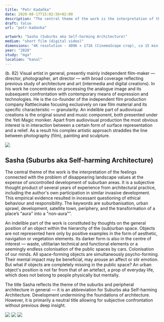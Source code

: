 ```yaml
---
title: "Petr Kadaňka"
date: 2020-08-17T15:02:56+02:00
description: "The central theme of the work is the interpretation of the feelings connected with the problem of disappearing landscape values at the expense of uncontrolled development of suburban areas."
draft: false
url: "petr-kadanka"

artwork: "Sasha (Suburbs aka Self-harming Architecture)"
medium: "short film (digital video)"
dimensions: "4K resolution - 4096 × 1716 (CinemaScope crop), ca 15 min."
year: "2020"
study: "mga"
location: "kanal"
---
```


(b. 82) Visual artist in general, presently mainly independent film-maker — director, photographer, art director — with broad coverage reflecting previous study of architecture and art (intermedia and digital creations). In his work he concentrates on processing the analogue image and its subsequent confrontation with contemporary means of expression and technologies. He is the co-founder of the independent film production company Rattlecinake focusing exclusively on raw film material and its specific characteristic — granularity. An indelible part of audiovisual creations is the original sound and music component, both presented under the Yeti Magic moniker. Apart from audiovisual production the most obvious interest is in interaction between a certain form of surface representation and a relief. As a result his complex artistic approach straddles the line between photography (film), painting and sculpture.

![](/students/kadanka/1.jpg)

## Sasha (Suburbs aka Self-harming Architecture)

The central theme of the work is the interpretation of the feelings connected with the problem of disappearing landscape values at the expense of uncontrolled development of suburban areas. It is a subjective thought product of several years of experience from architectural practice, including the author's own participation in similar invasive development. This empirical evidence resulted in incessant questioning of ethical behaviour and responsibility. The keywords are suburbanisation, urban sprawl, development, satellite town, periphery, and the transformation of a place’s “aura" into a "non-aura"”.

An indelible part of the work is constituted by thoughts on the general position of an object within the hierarchy of the (sub)urban space. Objects are not represented here only by positive examples in the form of aesthetic, navigation or vegetation elements. Its darker form is also in the centre of interest — waste, utilitarian technical and functional elements or a seemingly endless colonisation of the public spaces by cars. Colonisation of our minds. All space-forming objects are simultaneously psycho-forming. Their mental impact may be beneficial, may arouse an affect or stir emotion. But what if objects are completely missing in the public space? An urban object's position is not far from that of an artefact, a prop of everyday life, which does not belong to people physically but mentally.

The title Sasha reflects the theme of the suburbs and peripheral architecture in general — it is an abbreviation for Suburbs aka Self-harming Architecture. Development undermining the foundations of architecture. However, it is primarily a neutral title allowing for subjective confrontation without previous deep insight.

![](/students/kadanka/2.jpg)
![](/students/kadanka/3.jpg)
![](/students/kadanka/4.jpg)
